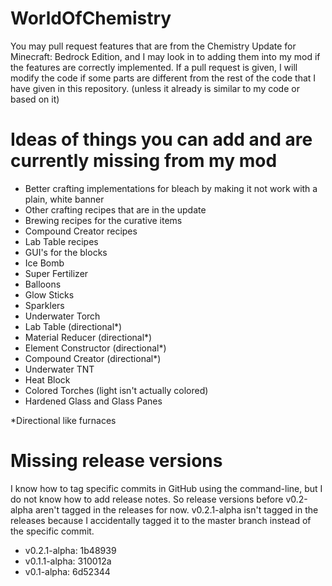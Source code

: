 # WorldOfChemistry
You may pull request features that are from the Chemistry Update for Minecraft: Bedrock Edition, and I may look in to adding them into my mod if the features are correctly implemented. If a pull request is given, I will modify the code if some parts are different from the rest of the code that I have given in this repository. (unless it already is similar to my code or based on it)

# Ideas of things you can add and are currently missing from my mod
* Better crafting implementations for bleach by making it not work with a plain, white banner
* Other crafting recipes that are in the update
* Brewing recipes for the curative items
* Compound Creator recipes
* Lab Table recipes
* GUI's for the blocks
* Ice Bomb
* Super Fertilizer
* Balloons
* Glow Sticks
* Sparklers
* Underwater Torch
* Lab Table (directional*)
* Material Reducer (directional*)
* Element Constructor (directional*)
* Compound Creator (directional*)
* Underwater TNT
* Heat Block
* Colored Torches (light isn't actually colored)
* Hardened Glass and Glass Panes

\*Directional like furnaces

# Missing release versions
I know how to tag specific commits in GitHub using the command-line, but I do not know how to add release notes. So release versions before v0.2-alpha aren't tagged in the releases for now. v0.2.1-alpha isn't tagged in the releases because I accidentally tagged it to the master branch instead of the specific commit. 
* v0.2.1-alpha: 1b48939
* v0.1.1-alpha: 310012a
* v0.1-alpha: 6d52344
